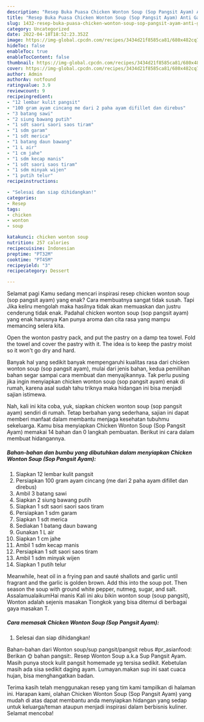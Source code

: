 ```yaml
---
description: "Resep Buka Puasa Chicken Wonton Soup (Sop Pangsit Ayam) Anti Gagal"
title: "Resep Buka Puasa Chicken Wonton Soup (Sop Pangsit Ayam) Anti Gagal"
slug: 1432-resep-buka-puasa-chicken-wonton-soup-sop-pangsit-ayam-anti-gagal
category: Uncategorized
date: 2022-04-18T18:52:23.352Z
image: https://img-global.cpcdn.com/recipes/3434d21f8585ca81/680x482cq70/chicken-wonton-soup-sop-pangsit-ayam-foto-resep-utama.jpg
hideToc: false
enableToc: true
enableTocContent: false
thumbnail: https://img-global.cpcdn.com/recipes/3434d21f8585ca81/680x482cq70/chicken-wonton-soup-sop-pangsit-ayam-foto-resep-utama.jpg
cover: https://img-global.cpcdn.com/recipes/3434d21f8585ca81/680x482cq70/chicken-wonton-soup-sop-pangsit-ayam-foto-resep-utama.jpg
author: Admin
authorAv: notfound
ratingvalue: 3.9
reviewcount: 9
recipeingredient:
- "12 lembar kulit pangsit"
- "100 gram ayam cincang me dari 2 paha ayam difillet dan direbus"
- "3 batang sawi"
- "2 siung bawang putih"
- "1 sdt saori saori saos tiram"
- "1 sdm garam"
- "1 sdt merica"
- "1 batang daun bawang"
- "1 L air"
- "1 cm jahe"
- "1 sdm kecap manis"
- "1 sdt saori saos tiram"
- "1 sdm minyak wijen"
- "1 putih telur"
recipeinstructions:

- "Selesai dan siap dihidangkan!"
categories:
- Resep
tags:
- chicken
- wonton
- soup

katakunci: chicken wonton soup 
nutrition: 257 calories
recipecuisine: Indonesian
preptime: "PT32M"
cooktime: "PT45M"
recipeyield: "3"
recipecategory: Dessert

---
```



Selamat pagi Kamu sedang mencari inspirasi resep chicken wonton soup (sop pangsit ayam) yang enak? Cara membuatnya sangat tidak susah. Tapi Jika keliru mengolah maka hasilnya tidak akan memuaskan dan justru cenderung tidak enak. Padahal chicken wonton soup (sop pangsit ayam) yang enak harusnya Kan punya aroma dan cita rasa yang mampu memancing selera kita.


Open the wonton pastry pack, and put the pastry on a damp tea towel. Fold the towel and cover the pastry with it. The idea is to keep the pastry moist so it won&#39;t go dry and hard.

Banyak hal yang sedikit banyak mempengaruhi kualitas rasa dari chicken wonton soup (sop pangsit ayam), mulai dari jenis bahan, kedua pemilihan bahan segar sampai cara membuat dan menyajikannya. Tak perlu pusing jika ingin menyiapkan chicken wonton soup (sop pangsit ayam) enak di rumah, karena asal sudah tahu triknya maka hidangan ini bisa menjadi sajian istimewa.


Nah, kali ini kita coba, yuk, siapkan chicken wonton soup (sop pangsit ayam) sendiri di rumah. Tetap berbahan yang sederhana, sajian ini dapat memberi manfaat dalam membantu menjaga kesehatan tubuhmu sekeluarga. Kamu bisa menyiapkan Chicken Wonton Soup (Sop Pangsit Ayam) memakai 14 bahan dan 0 langkah pembuatan. Berikut ini cara dalam membuat hidangannya.

<!--inarticleads1-->

##### Bahan-bahan dan bumbu yang dibutuhkan dalam menyiapkan Chicken Wonton Soup (Sop Pangsit Ayam):

1. Siapkan 12 lembar kulit pangsit
1. Persiapkan 100 gram ayam cincang (me dari 2 paha ayam difillet dan direbus)
1. Ambil 3 batang sawi
1. Siapkan 2 siung bawang putih
1. Siapkan 1 sdt saori saori saos tiram
1. Persiapkan 1 sdm garam
1. Siapkan 1 sdt merica
1. Sediakan 1 batang daun bawang
1. Gunakan 1 L air
1. Siapkan 1 cm jahe
1. Ambil 1 sdm kecap manis
1. Persiapkan 1 sdt saori saos tiram
1. Ambil 1 sdm minyak wijen
1. Siapkan 1 putih telur


Meanwhile, heat oil in a frying pan and sauté shallots and garlic until fragrant and the garlic is golden brown. Add this into the soup pot. Then season the soup with ground white pepper, nutmeg, sugar, and salt. AssalamualaikumHai manis ️Kali ini aku bikin wonton soup (soup pangsit), Wonton adalah sejenis masakan Tiongkok yang bisa ditemui di berbagai gaya masakan T. 

<!--inarticleads2-->

##### Cara memasak Chicken Wonton Soup (Sop Pangsit Ayam):


1. Selesai dan siap dihidangkan!

Bahan-bahan dari Wonton soup/sup pangsit/pangsit rebus #pr_asianfood: Berikan 🌞 bahan pangsit:. Resep Wonton Soup a.k.a Sup Pangsit Ayam. Masih punya stock kulit pangsit homemade yg tersisa sedikit. Kebetulan masih ada sisa sedikit daging ayam. Lumayan.makan sup ini saat cuaca hujan, bisa menghangatkan badan. 

Terima kasih telah menggunakan resep yang tim kami tampilkan di halaman ini. Harapan kami, olahan Chicken Wonton Soup (Sop Pangsit Ayam) yang mudah di atas dapat membantu anda menyiapkan hidangan yang sedap untuk keluarga/teman ataupun menjadi inspirasi dalam berbisnis kuliner. Selamat mencoba!
